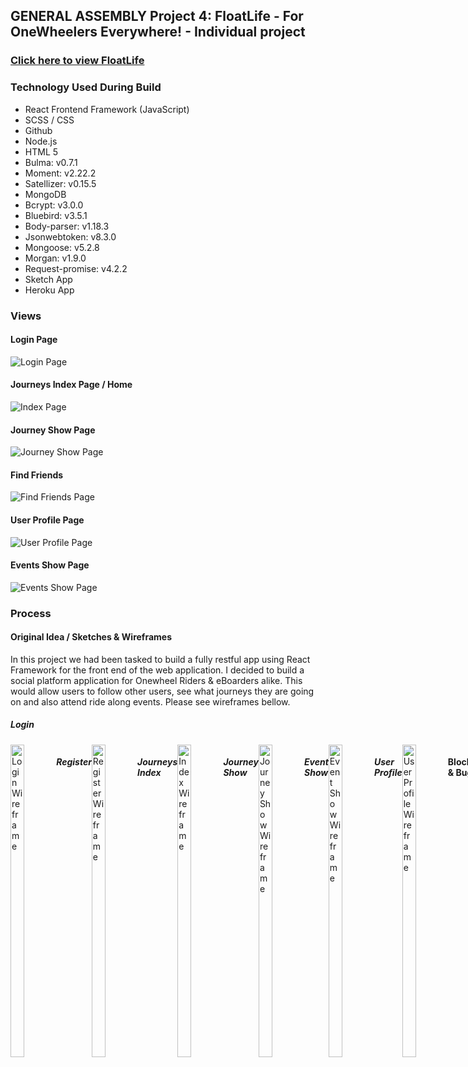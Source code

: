 ## GENERAL ASSEMBLY Project 4: FloatLife - For OneWheelers Everywhere! - Individual project
### [Click here to view FloatLife](https://floatlife.herokuapp.com/login)

### Technology Used During Build
* React Frontend Framework (JavaScript)
* SCSS / CSS
* Github
* Node.js
* HTML 5
* Bulma: v0.7.1
* Moment: v2.22.2
* Satellizer: v0.15.5
* MongoDB
* Bcrypt: v3.0.0
* Bluebird: v3.5.1
* Body-parser: v1.18.3
* Jsonwebtoken: v8.3.0
* Mongoose: v5.2.8
* Morgan: v1.9.0
* Request-promise: v4.2.2
* Sketch App
* Heroku App

### Views
#### Login Page
![Login Page](https://i.imgur.com/Zlrlemx.png)
#### Journeys Index Page / Home
![Index Page](https://i.imgur.com/adNfeHr.png)
#### Journey Show Page
![Journey Show Page](https://i.imgur.com/YPrbQho.png)
#### Find Friends
![Find Friends Page](https://i.imgur.com/Ii9nAXE.png)
#### User Profile Page
![User Profile Page](https://i.imgur.com/dUdPpsk.png)
#### Events Show Page
![Events Show Page](https://i.imgur.com/Dun0I9U.png)

### Process

#### Original Idea / Sketches & Wireframes
In this project we had been tasked to build a fully restful app using React Framework for the front end of the web application. I decided to build a social platform application for Onewheel Riders & eBoarders alike. This would allow users to follow other users, see what journeys they are going on and also attend ride along events. Please see wireframes bellow.

##### Login
<div style="display: flex"><img height="500px" width="30%" alt="Login Wireframe" src="https://i.imgur.com/yDt9kzM.png" />

##### Register
<div style="display: flex"><img height="500px" width="30%" alt="Register Wireframe" src="https://i.imgur.com/d4HzyyY.png" />

##### Journeys Index
<div style="display: flex"><img height="500px" width="30%" alt="Index Wireframe" src="https://i.imgur.com/mOf7i0e.png" />

##### Journey Show
<div style="display: flex"><img height="500px" width="30%" alt="Journey Show Wireframe" src="https://i.imgur.com/MauBc0C.png" />

##### Event Show
<div style="display: flex"><img height="500px" width="30%" alt="Event Show Wireframe" src="https://i.imgur.com/QttvHXF.png" />

##### User Profile
<div style="display: flex"><img height="500px" width="30%" alt="User Profile Wireframe" src="https://i.imgur.com/Ax0te8J.png" />

#### Blockers & Bugs
My biggest blocker was getting an id to add to an array, then to get those journeys associated with that users ID showing up only on the following users index's that were following the user who had added the new journeys.
I was able to overcome this and work around this issue by working with programs such as Insomnia which would help me to see more clearly what was happening on the back end.

#### Wins
Getting the following feature was by biggest win during the project as it was also my biggest uphill battle. Getting this working was a real win in my eyes and have learnt a lot about social media platforms as well as how their inner workings are.

#### Favourite Piece of Code
The piece of code that I am most proud of was giving the users the ability to follow one another on the platform. For me, this made it feel like a real social media platform and was the start of giving interaction between one user and another.
![Following Users Code](https://i.imgur.com/PvKN0qE.png)

### Future Features
#### Tracking
One aspect I would of love to have got into this web application would have been a tracking option, that would drop a pin every 10 seconds on a map while you were riding, creating the rider a trackable journey that they could then upload to their followers indexes. I would approach this by using an API to take the users current location every ten seconds in a lat and a long array, then using an API such as Nominatim to help me plot those arrays onto a map. Unfortunately I ran out of time during the build and was unable to add this feature.

#### Attending Events
I had also planned to add an attending function, much like the follow function, but for events being planned by other users that you wished to attend. This would have worked similarly also to the tracking, where once a user clicks attending, their user ID would be added into an array called attending, then allowing other users to click on this attending list to see which other users are attending.
